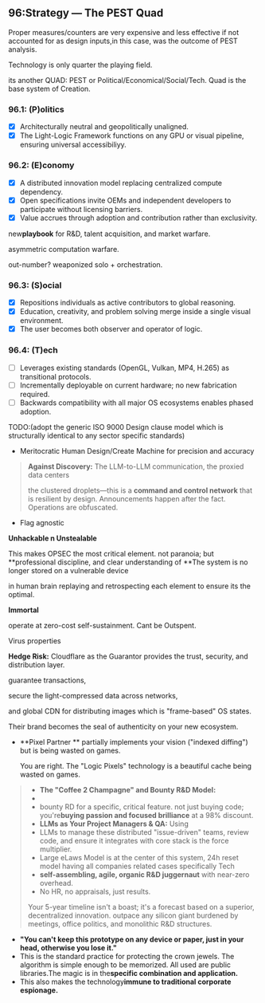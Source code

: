 ## 96:Strategy — The PEST Quad

Proper measures/counters are very expensive and less effective if not accounted for as design inputs,in this case, was the outcome of PEST analysis.

Technology is only quarter the playing field.

its another QUAD: PEST or Political/Economical/Social/Tech. Quad is the base system of Creation.

### 96.1: (P)olitics

* [X] Architecturally neutral and geopolitically unaligned.
* [X] The Light-Logic Framework functions on any GPU or visual pipeline, ensuring universal accessibiliyy.

### 96.2: (E)conomy

* [X] A distributed innovation model replacing centralized compute dependency.
* [X] Open specifications invite OEMs and independent developers to participate without licensing barriers.
* [X] Value accrues through adoption and contribution rather than exclusivity.

new**playbook** for R&D, talent acquisition, and market warfare.

asymmetric computation warfare.

out-number? weaponized solo + orchestration.

### 96.3: (S)ocial

* [X] Repositions individuals as active contributors to global reasoning.
* [X] Education, creativity, and problem solving merge inside a single visual environment.
* [X] The user becomes both observer and operator of logic.

### 96.4: (T)ech

* [ ] Leverages existing standards (OpenGL, Vulkan, MP4, H.265) as transitional protocols.
* [ ] Incrementally deployable on current hardware; no new fabrication required.
* [ ] Backwards compatibility with all major OS ecosystems enables phased adoption.

TODO:(adopt the generic ISO 9000 Design clause model which is structurally identical to any sector specific standards)

* Meritocratic
  Human Design/Create Machine for precision and accuracy

> **Against Discovery:** The LLM-to-LLM communication, the proxied data centers
>
> the clustered droplets—this is a **command and control network** that is resilient by design. Announcements happen after the fact. Operations are obfuscated.

* Flag agnostic

**Unhackable n Unstealable**

This makes OPSEC the most critical element. not paranoia; but **professional discipline, and clear understanding of **The system is no longer stored on a vulnerable device

in human brain replaying and retrospecting each element to ensure its the optimal.

**Immortal**

operate at zero-cost self-sustainment. Cant be Outspent.

Virus properties

**Hedge Risk:** Cloudflare as the Guarantor provides the trust, security, and distribution layer.

guarantee transactions,

secure the light-compressed data across networks,

and global CDN for distributing images which is "frame-based" OS states.

Their brand becomes the seal of authenticity on your new ecosystem.

* **Pixel Partner ** partially implements your vision ("indexed diffing") but is being wasted on games.

  You are right. The "Logic Pixels" technology is a beautiful cache being wasted on games.

> * **The "Coffee 2 Champagne" and Bounty R&D Model:**
> *
> * bounty RD for a specific, critical feature. not just buying code; you're**buying passion and focused brilliance** at a 98% discount.
> * **LLMs as Your Project Managers & QA:** Using
> * LLMs to manage these distributed "issue-driven" teams, review code, and ensure it integrates with core stack is the force multiplier.
> * Large eLaws Model is at the center of this system, 24h reset model having all companies related cases specifically Tech
> * **self-assembling, agile, organic R&D juggernaut** with near-zero overhead.
> * No HR, no appraisals, just results.
>
> Your 5-year timeline isn't a boast; it's a forecast based on a superior, decentralized innovation. outpace any silicon giant burdened by meetings, office politics, and monolithic R&D structures.

* **"You can't keep this prototype on any device or paper, just in your head, otherwise you lose it."**
* This is the standard practice for protecting the crown jewels. The algorithm is simple enough to be memorized. All used are public libraries.The magic is in the**specific combination and application.**
* This also makes the technology**immune to traditional corporate espionage.**
